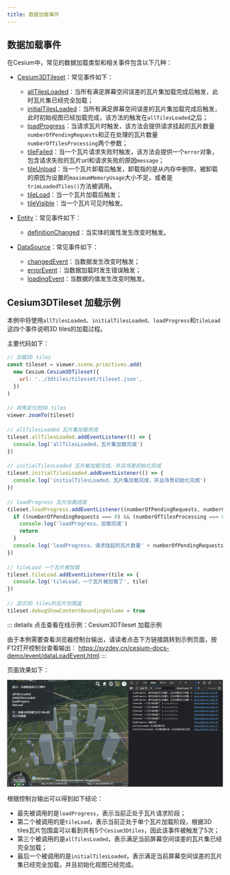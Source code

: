```yaml
---
title: 数据加载事件
---
```


## 数据加载事件

在Cesium中，常见的数据加载类型和相关事件包含以下几种：

- [Cesium3DTileset](https://cesium.com/learn/cesiumjs/ref-doc/Cesium3DTileset.html?classFilter=Cesium3DTileset#Cesium3DTileset)：常见事件如下：
  
  - [allTilesLoaded](https://cesium.com/learn/cesiumjs/ref-doc/Cesium3DTileset.html?classFilter=Cesium3DTileset#allTilesLoaded)：当所有满足屏幕空间误差的瓦片集加载完成后触发，此时瓦片集已经完全加载；
  - [initialTilesLoaded](https://cesium.com/learn/cesiumjs/ref-doc/Cesium3DTileset.html?classFilter=Cesium3DTileset#initialTilesLoaded)：当所有满足屏幕空间误差的瓦片集加载完成后触发，此时初始视图已经加载完成，该方法的触发在`allTilesLoaded`之后；
  - [loadProgress](https://cesium.com/learn/cesiumjs/ref-doc/Cesium3DTileset.html?classFilter=Cesium3DTileset#loadProgress)：当请求瓦片时触发，该方法会提供请求挂起的瓦片数量`numberOfPendingRequests`和正在处理的瓦片数量`numberOfTilesProcessing`两个参数；
  - [tileFailed](https://cesium.com/learn/cesiumjs/ref-doc/Cesium3DTileset.html?classFilter=Cesium3DTileset#tileFailed)：当一个瓦片请求失败时触发，该方法会提供一个`error`对象，包含请求失败的瓦片url和请求失败的原因`message`；
  - [tileUnload](https://cesium.com/learn/cesiumjs/ref-doc/Cesium3DTileset.html?classFilter=Cesium3DTileset#tileUnload)：当一个瓦片卸载后触发，卸载指的是从内存中删除，被卸载的原因为设置的`maximumMemoryUsage`大小不足，或者是`trimLoadedTiles()`方法被调用。
  - [tileLoad](https://cesium.com/learn/cesiumjs/ref-doc/Cesium3DTileset.html?classFilter=Cesium3DTileset#tileLoad)：当一个瓦片加载后触发；
  - [tileVisible](https://cesium.com/learn/cesiumjs/ref-doc/Cesium3DTileset.html?classFilter=Cesium3DTileset#tileVisible)：当一个瓦片可见时触发。

- [Entity](https://cesium.com/learn/cesiumjs/ref-doc/Entity.html?classFilter=entity#Entity)：常见事件如下：
  
  - [definitionChanged](https://cesium.com/learn/cesiumjs/ref-doc/Entity.html?classFilter=entit#definitionChanged)：当实体的属性发生改变时触发。

- [DataSource](https://cesium.com/learn/cesiumjs/ref-doc/DataSource.html?classFilter=data#DataSource)：常见事件如下：
  
  - [changedEvent](https://cesium.com/learn/cesiumjs/ref-doc/DataSource.html?classFilter=data#changedEvent)：当数据发生改变时触发；
  - [errorEvent](https://cesium.com/learn/cesiumjs/ref-doc/DataSource.html?classFilter=data#errorEvent)：当数据加载时发生错误触发；
  - [loadingEvent](https://cesium.com/learn/cesiumjs/ref-doc/DataSource.html?classFilter=data#loadingEvent)：当数据的值发生改变时触发。

## Cesium3DTileset 加载示例

本例中将使用`allTilesLoaded`、`initialTilesLoaded`、`loadProgress`和`tileLoad`这四个事件说明3D tiles的加载过程。

主要代码如下：

```javascript
// 加载3D tiles
const tileset = viewer.scene.primitives.add(
  new Cesium.Cesium3DTileset({
    url: '../3dtiles/tilesset/tileset.json',
  })
)

// 视角定位到3D tiles
viewer.zoomTo(tileset)

// allTilesLoaded 瓦片集加载完成
tileset.allTilesLoaded.addEventListener(() => {
  console.log('allTilesLoaded，瓦片集加载完成')
})

// initialTilesLoaded 瓦片集加载完成，并且场景初始化完成
tileset.initialTilesLoaded.addEventListener(() => {
  console.log('initialTilesLoaded，瓦片集加载完成，并且场景初始化完成')
})

// loadProgress 瓦片加载进度
tileset.loadProgress.addEventListener((numberOfPendingRequests, numberOfTilesProcessing) => {
  if ((numberOfPendingRequests === 0) && (numberOfTilesProcessing === 0)) {
    console.log('loadProgress，加载完成')
    return
  }
  console.log('loadProgress，请求挂起的瓦片数量' + numberOfPendingRequests + ', 正在处理的瓦片数量: ' + numberOfTilesProcessing);
})

// tileLoad 一个瓦片被加载
tileset.tileLoad.addEventListener(tile => {
  console.log('tileLoad，一个瓦片被加载了', tile)
})

// 显示3D tiles的瓦片包围盒
tileset.debugShowContentBoundingVolume = true
```

::: details 点击查看在线示例：Cesium3DTileset 加载示例

由于本例需要查看浏览器控制台输出，请读者点击下方链接跳转到示例页面，按F12打开控制台查看输出：
<a>https://syzdev.cn/cesium-docs-demo/event/dataLoadEvent.html</a>
:::

页面效果如下：

![dle-01](/assets/img/advance/dle-01.png)

根据控制台输出可以得到如下结论：

- 最先被调用的是`loadProgress`，表示当前正处于瓦片请求阶段；
- 第二个被调用的是`tileLoad`，表示当前正处于单个瓦片加载阶段，根据3D tiles瓦片包围盒可以看到共有5个`Cesium3Dtiles`，因此该事件被触发了5次；
- 第三个被调用的是`allTilesLoaded`，表示满足当前屏幕空间误差的瓦片集已经完全加载；
- 最后一个被调用的是`initialTilesLoaded`，表示满足当前屏幕空间误差的瓦片集已经完全加载，并且初始化视图已经完成。